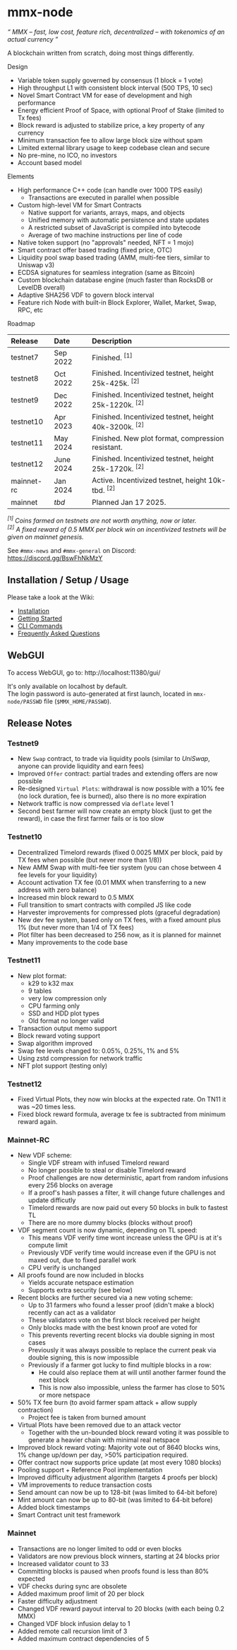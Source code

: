 # mmx-node

_“ MMX &ndash; fast, low cost, feature rich, decentralized &ndash; with tokenomics of an actual currency ”_

A blockchain written from scratch, doing most things differently.

Design
- Variable token supply governed by consensus (1 block = 1 vote)
- High throughput L1 with consistent block interval (500 TPS, 10 sec)
- Novel Smart Contract VM for ease of development and high performance
- Energy efficient Proof of Space, with optional Proof of Stake (limited to Tx fees)
- Block reward is adjusted to stabilize price, a key property of any currency
- Minimum transaction fee to allow large block size without spam
- Limited external library usage to keep codebase clean and secure
- No pre-mine, no ICO, no investors
- Account based model

Elements
- High performance C++ code (can handle over 1000 TPS easily)
  - Transactions are executed in parallel when possible
- Custom high-level VM for Smart Contracts
  - Native support for variants, arrays, maps, and objects
  - Unified memory with automatic persistence and state updates
  - A restricted subset of JavaScript is compiled into bytecode
  - Average of two machine instructions per line of code
- Native token support (no "approvals" needed, NFT = 1 mojo)
- Smart contract offer based trading (fixed price, OTC)
- Liquidity pool swap based trading (AMM, multi-fee tiers, similar to Uniswap v3)
- ECDSA signatures for seamless integration (same as Bitcoin)
- Custom blockchain database engine (much faster than RocksDB or LevelDB overall)
- Adaptive SHA256 VDF to govern block interval
- Feature rich Node with built-in Block Explorer, Wallet, Market, Swap, RPC, etc

Roadmap

| Release | Date | Description |
| :--- | :--- | :--- |
| testnet7 | Sep 2022 | Finished. <sup>[1]</sup> |
| testnet8 | Oct 2022 | Finished. Incentivized testnet, height 25k-425k. <sup>[2]</sup> |
| testnet9 | Dec 2022 | Finished. Incentivized testnet, height 25k-1220k. <sup>[2]</sup> |
| testnet10 | Apr 2023 | Finished. Incentivized testnet, height 40k-3200k. <sup>[2]</sup> |
| testnet11 | May 2024 | Finished. New plot format, compression resistant. |
| testnet12 | June 2024 | Finished. Incentivized testnet, height 25k-1720k. <sup>[2]</sup> |
| mainnet-rc | Jan 2024 | Active. Incentivized testnet, height 10k-tbd. <sup>[2]</sup> |
| mainnet | _tbd_ | Planned Jan 17 2025. |

_<sup>[1]</sup> Coins farmed on testnets are not worth anything, now or later._\
_<sup>[2]</sup> A fixed reward of 0.5 MMX per block win on incentivized testnets will be given on mainnet genesis._

See `#mmx-news` and `#mmx-general` on Discord: https://discord.gg/BswFhNkMzY

## Installation / Setup / Usage

Please take a look at the Wiki:

- [Installation](https://github.com/madMAx43v3r/mmx-node/wiki/Installation)
- [Getting Started](https://github.com/madMAx43v3r/mmx-node/wiki/Getting-Started)
- [CLI Commands](https://github.com/madMAx43v3r/mmx-node/wiki/CLI-Commands)
- [Frequently Asked Questions](https://github.com/madMAx43v3r/mmx-node/wiki/Frequently-Asked-Questions)

## WebGUI

To access WebGUI, go to: http://localhost:11380/gui/

It's only available on localhost by default. \
The login password is auto-generated at first launch, located in `mmx-node/PASSWD` file (`$MMX_HOME/PASSWD`).

## Release Notes

### Testnet9

- New `Swap` contract, to trade via liquidity pools (similar to _UniSwap_, anyone can provide liquidity and earn fees)
- Improved `Offer` contract: partial trades and extending offers are now possible
- Re-designed `Virtual Plots`: withdrawal is now possible with a 10% fee (no lock duration, fee is burned), also there is no more expiration
- Network traffic is now compressed via `deflate` level 1
- Second best farmer will now create an empty block (just to get the reward), in case the first farmer fails or is too slow

### Testnet10

- Decentralized Timelord rewards (fixed 0.0025 MMX per block, paid by TX fees when possible (but never more than 1/8))
- New AMM Swap with multi-fee tier system (you can chose between 4 fee levels for your liquidity)
- Account activation TX fee (0.01 MMX when transferring to a new address with zero balance)
- Increased min block reward to 0.5 MMX
- Full transition to smart contracts with compiled JS like code
- Harvester improvements for compressed plots (graceful degradation)
- New dev fee system, based only on TX fees, with a fixed amount plus 1% (but never more than 1/4 of TX fees)
- Plot filter has been decreased to 256 now, as it is planned for mainnet
- Many improvements to the code base

### Testnet11

- New plot format:
  - k29 to k32 max
  - 9 tables
  - very low compression only
  - CPU farming only
  - SSD and HDD plot types
  - Old format no longer valid
- Transaction output memo support
- Block reward voting support
- Swap algorithm improved
- Swap fee levels changed to: 0.05%, 0.25%, 1% and 5%
- Using zstd compression for network traffic
- NFT plot support (testing only)

### Testnet12

- Fixed Virtual Plots, they now win blocks at the expected rate. On TN11 it was ~20 times less.
- Fixed block reward formula, average tx fee is subtracted from minimum reward again.

### Mainnet-RC

- New VDF scheme:
  - Single VDF stream with infused Timelord reward
  - No longer possible to steal or disable Timelord reward
  - Proof challenges are now deterministic, apart from random infusions every 256 blocks on average
  - If a proof's hash passes a filter, it will change future challenges and update difficutly
  - Timelord rewards are now paid out every 50 blocks in bulk to fastest TL
  - There are no more dummy blocks (blocks without proof)
- VDF segment count is now dynamic, depending on TL speed:
  - This means VDF verify time wont increase unless the GPU is at it's compute limit
  - Previously VDF verify time would increase even if the GPU is not maxed out, due to fixed parallel work
  - CPU verify is unchanged
- All proofs found are now included in blocks
  - Yields accurate netspace estimation
  - Supports extra security (see below)
- Recent blocks are further secured via a new voting scheme:
  - Up to 31 farmers who found a lesser proof (didn't make a block) recently can act as a validator
  - These validators vote on the first block received per height
  - Only blocks made with the best known proof are voted for
  - This prevents reverting recent blocks via double signing in most cases
  - Previously it was always possible to replace the current peak via double signing, this is now impossible
  - Previously if a farmer got lucky to find multiple blocks in a row:
    - He could also replace them at will until another farmer found the next block
    - This is now also impossible, unless the farmer has close to 50% or more netspace
- 50% TX fee burn (to avoid farmer spam attack + allow supply contraction)
  - Project fee is taken from burned amount
- Virtual Plots have been removed due to an attack vector
  - Together with the un-bounded block reward voting it was possible to generate a heavier chain with minimal real netspace
- Improved block reward voting: Majority vote out of 8640 blocks wins, 1% change up/down per day, >50% participation required.
- Offer contract now supports price update (at most every 1080 blocks)
- Pooling support + Reference Pool implementation
- Improved difficulty adjustment algorithm (targets 4 proofs per block)
- VM improvements to reduce transaction costs
- Send amount can now be up to 128-bit (was limited to 64-bit before)
- Mint amount can now be up to 80-bit (was limited to 64-bit before)
- Added block timestamps
- Smart Contract unit test framework

### Mainnet

- Transactions are no longer limited to odd or even blocks
- Validators are now previous block winners, starting at 24 blocks prior
- Increased validator count to 33
- Committing blocks is paused when proofs found is less than 80% expected
- VDF checks during sync are obsolete
- Added maximum proof limit of 20 per block
- Faster difficulty adjustment
- Changed VDF reward payout interval to 20 blocks (with each being 0.2 MMX)
- Changed VDF block infusion delay to 1
- Added remote call recursion limit of 3
- Added maximum contract dependencies of 5







